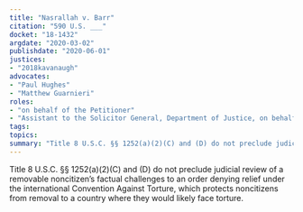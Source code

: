 ```yaml
---
title: "Nasrallah v. Barr"
citation: "590 U.S. ___"
docket: "18-1432"
argdate: "2020-03-02"
publishdate: "2020-06-01"
justices:
- "2018kavanaugh"
advocates:
- "Paul Hughes"
- "Matthew Guarnieri"
roles:
- "on behalf of the Petitioner"
- "Assistant to the Solicitor General, Department of Justice, on behalf of the Respondent"
tags:
topics:
summary: "Title 8 U.S.C. §§ 1252(a)(2)(C) and (D) do not preclude judicial review of a removable noncitizen’s factual challenges to an order denying relief under the international Convention Against Torture, which protects noncitizens from removal to a country where they would likely face torture."
---
```

Title 8 U.S.C. §§ 1252(a)(2)(C) and (D) do not preclude judicial review of a removable noncitizen’s factual challenges to an order denying relief under the international Convention Against Torture, which protects noncitizens from removal to a country where they would likely face torture.